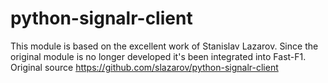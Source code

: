 # python-signalr-client

This module is based on the excellent work of Stanislav Lazarov. 
Since the original module is no longer developed it's been integrated
into Fast-F1. Original source https://github.com/slazarov/python-signalr-client

